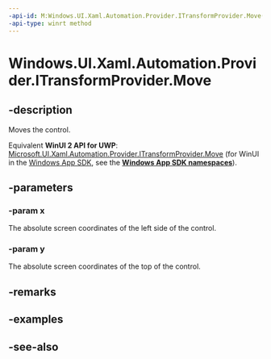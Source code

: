 ```yaml
---
-api-id: M:Windows.UI.Xaml.Automation.Provider.ITransformProvider.Move(System.Double,System.Double)
-api-type: winrt method
---
```


<!-- Method syntax
public void Move(System.Double x, System.Double y)
-->

# Windows.UI.Xaml.Automation.Provider.ITransformProvider.Move

## -description
Moves the control.

Equivalent **WinUI 2 API for UWP**: [Microsoft.UI.Xaml.Automation.Provider.ITransformProvider.Move](/windows/winui/api/microsoft.ui.xaml.automation.provider.itransformprovider.move) (for WinUI in the [Windows App SDK](/windows/apps/windows-app-sdk/), see the **[Windows App SDK namespaces](/windows/windows-app-sdk/api/winrt/)**).

## -parameters
### -param x
The absolute screen coordinates of the left side of the control.

### -param y
The absolute screen coordinates of the top of the control.

## -remarks

## -examples

## -see-also
